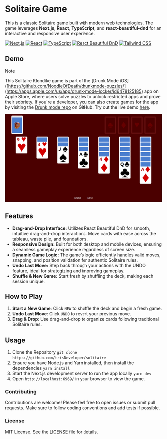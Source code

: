 # Solitaire Game

This is a classic Solitaire game built with modern web technologies. The game leverages **Next.js**, **React**, **TypeScript**, and **react-beautiful-dnd** for an interactive and responsive user experience.

[![Next.js](https://img.shields.io/badge/Next.js-black?style=for-the-badge&logo=next.js&logoColor=white)](https://nextjs.org/)
[![React](https://img.shields.io/badge/React-61dafb?style=for-the-badge&logo=react&logoColor=black)](https://reactjs.org/)
[![TypeScript](https://img.shields.io/badge/TypeScript-3178c6?style=for-the-badge&logo=typescript&logoColor=white)](https://www.typescriptlang.org/)
[![React Beautiful DnD](https://img.shields.io/badge/React_Beautiful_DnD-172b4d?style=for-the-badge&logo=react&logoColor=white)](https://github.com/atlassian/react-beautiful-dnd)
[![Tailwind CSS](https://img.shields.io/badge/Tailwind_CSS-black?logo=tailwind-css&style=for-the-badge)](https://tailwindcss.com)

## Demo

> [!NOTE]  
> This Solitaire Klondike game is part of the [Drunk Mode iOS]([https://github.com/NoodleOfDeath/drunkmode-puzzles/](https://apps.apple.com/us/app/drunk-mode-locker/id6478125185) app on Apple Store, where users solve puzzles to unlock restricted apps and prove their sobriety. If you're a developer, you can also create games for the app by visiting the [Drunk mode repo](https://github.com/NoodleOfDeath/drunkmode-puzzles/) on GitHub.
Try out the live demo [here](https://solitaire-tris.vercel.app/).

![solitaire game screenshot](/image.png)

## Features

- **Drag-and-Drop Interface:** 
Utilizes React Beautiful DnD for smooth, intuitive drag-and-drop interactions. Move cards with ease across the tableau, waste pile, and foundations.
- **Responsive Design:** Built for both desktop and mobile devices, ensuring a seamless gameplay experience regardless of screen size.
- **Dynamic Game Logic:** The game’s logic efficiently handles valid moves, snapping, and position validation for authentic Solitaire rules.
- **Undo Last Move:** Step back through your actions with the UNDO feature, ideal for strategizing and improving gameplay.
- **Shuffle & New Game:** Start fresh by shuffling the deck, making each session unique.

## How to Play
1. **Start a New Game**: Click `NEW` to shuffle the deck and begin a fresh game.
2. **Undo Last Move**: Click `UNDO` to revert your previous move.
3. **Drag & Drop**: Use drag-and-drop to organize cards following traditional Solitaire rules.

## Usage
1. Clone the Repository `git clone https://github.com/trisDeveloper/solitaire`
2. Ensure you have Node.js and Yarn installed, then install the dependencies `yarn install`
3. Start the Next.js development server to run the app locally `yarn dev`
4. Open `http://localhost:6969/` in your browser to view the game.

### Contributing
Contributions are welcome! Please feel free to open issues or submit pull requests. Make sure to follow coding conventions and add tests if possible.

### License
MIT License. See the [LICENSE](./LICENSE) file for details.

